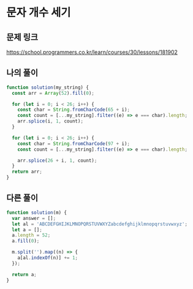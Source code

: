 # 문자 개수 세기

## 문제 링크

https://school.programmers.co.kr/learn/courses/30/lessons/181902
<br>

## 나의 풀이

```js
function solution(my_string) {
  const arr = Array(52).fill(0);

  for (let i = 0; i < 26; i++) {
    const char = String.fromCharCode(65 + i);
    const count = [...my_string].filter((e) => e === char).length;
    arr.splice(i, 1, count);
  }

  for (let i = 0; i < 26; i++) {
    const char = String.fromCharCode(97 + i);
    const count = [...my_string].filter((e) => e === char).length;

    arr.splice(26 + i, 1, count);
  }
  return arr;
}
```

## 다른 풀이

```js
function solution(m) {
  var answer = [];
  let al = 'ABCDEFGHIJKLMNOPQRSTUVWXYZabcdefghijklmnopqrstuvwxyz';
  let a = [];
  a.length = 52;
  a.fill(0);

  m.split('').map((n) => {
    a[al.indexOf(n)] += 1;
  });

  return a;
}
```
